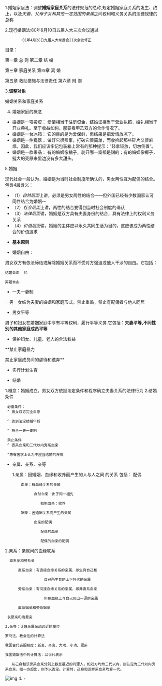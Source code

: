 1.婚姻家庭法：调整**婚姻家庭关系**的法律规范的总称,规定婚姻家庭关系的发生、终止，以及*夫妻、父母子女和其他一定范围的亲属*之间权利和义务关系的法律规律的总称

2.现行婚姻法:80年9月10日五届人大三次会议通过

            01年4月28日九届人大常委会21次会议修正
            
目录：

第一章     总        则                     第二章     结  婚

第三章     家庭关系                      第四章     离  婚

第五章     救助措施与法律责任    第六章     附 则

3.**调整对象**

婚姻关系和家庭关系

4. 婚姻家庭的概念
 - 婚姻是一项投资： 爱情相当于注册资金，结婚证相当于营业执照，婚礼相当于开业典礼。至于收益如何，那要看甲乙双方的合作情况了。
 - 婚姻是一台冰箱： 它的目的是为爱保鲜，但结果是把爱情放凉了。
 - 婚姻是一件瓷器： 做好它很费事，打破它很简单，而收拾起那些碎片又很麻烦。因此，我们应该牢记包装箱上常有的那种提示：“轻拿轻放，切勿倒置”。
 - 婚姻是一款果品： 有的婚姻像橘子，剥开哪一瓣都是甜的；有的婚姻像椰子，挺大的壳原来里边没有多大甜头。

5.婚姻

现代社会一般认为，婚姻是为当时社会制度所确认的，男女两性互为配偶的结合。包含4层含义：

- （1）*自然层面*上讲，必须是男女两性的结合——但外国已经有少数国家认可同性结合为婚姻--
- （2）*社会层面*上讲，两性的结合要得到当时社会制度的确认
- （3）*法律层面*讲，婚姻是双方具有夫妻身份的结合，具有法律上的权利义务关系
- （4）*价值层面*讲，婚姻的主体应以永久共同生活为目的，这应该成为两性结合的价值追求

 + **基本原则**
 
  * 婚姻自由：
 
男女双方有依法缔结或解除婚姻关系而不受对方强迫或他人干涉的自由。它包括：

    结婚自由  和  
    
    离婚自由
    
  * 一夫一妻制

一男一女结为夫妻的婚姻和家庭形式。禁止重婚，禁止有配偶者与他人同居
  
  * 男女平等
 
 男子和妇女在婚姻家庭中享有平等权利，履行平等义务.它包括：**夫妻平等,不同性别的其他家庭成员平等**

  * 保护妇女、儿童、老人的合法权益
            
   **禁止家庭暴力
                  
   禁止家庭成员间的虐待和遗弃**
   
  * 实行计划生育

 + 结婚
 
  1.概念：婚姻成立，男女双方依据法定条件和程序确立夫妻关系的法律行为
  2.结婚条件
     
     必备条件：
     ^ 男女双方完全自愿
     
     ^ 达到法定结婚年龄
     
     ^ 符合一夫一妻制
     
     禁止条件
     ^ 直系血亲和三代以内旁系血亲

     ^患有医学上认为不应当结婚的疾病

 + 亲属、亲系、亲等
 
    1.亲属：因婚姻、血缘和收养而产生的人与人之间
           的关系
    包括： 配偶
    
           血亲：有血缘关系的亲属 
           
                 自然血亲：出于同一祖先
                 
                    拟制血亲：收养
                    
           姻亲：因婚姻关系而产生的亲属
           
                 血亲的配偶
                 
                    配偶的血亲
                    
                    配偶的血亲的配偶 
  2.亲系：亲属间的血缘联系
  
      直系亲和旁系亲
      
          直系血亲：有直接血缘关系的亲属，即生育自己和
          
                      自己所生育的上下各代的亲属
                      
          旁系血亲：有间接血缘关系的亲属，即非直系血亲
          
                      但在血缘上与自己同出一源的亲属
                      
          直系姻亲和旁系姻亲

     长辈亲和晚辈亲
     
    3.亲等：计算亲属亲疏远近的单位
    
    罗马法、教会法的计算法         
    
    我国古代丧服制度：斩衰、齐衰、大功、小功、缌麻
    
    我国婚姻法中的计算法：以世代表示
    
       从己身和该旁系血亲分别上数至最近的同源人，如双方均为三代以内，则认定为三代以内旁系血亲，如一方超出，则予以否定。计算时，己身和该旁系血亲均算一代。

![img](亲等图)
    4.
 +




